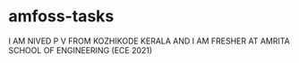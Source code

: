 # amfoss-tasks
I AM NIVED P V FROM KOZHIKODE KERALA AND I AM FRESHER AT AMRITA SCHOOL OF ENGINEERING (ECE 2021)
